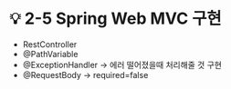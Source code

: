 # 💡 2-5 Spring Web MVC 구현

* RestController
* @PathVariable
* @ExceptionHandler -> 에러 떨어졌을때 처리해줄 것 구현
*  @RequestBody -> required=false

